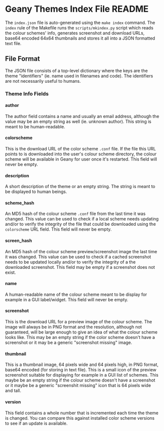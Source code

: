 Geany Themes Index File README
==============================

The `index.json` file is auto-generated using the `make index` command.
The `index` rule of the Makefile runs the `scripts/mkindex.py` script
which reads the colour schemes' info, generates screenshot and download
URLs, base64 encoded 64x64 thumbnails and stores it all into a JSON
formatted text file.

File Format
-----------

The JSON file consists of a top-level dictionary where the keys are
the theme "identifiers" (ie. name used in filenames and code). The
identifiers are not necessarily useful to humans.

### Theme Info Fields

#### author

The author field contains a name and usually an email address, although
the value may be an empty string as well (ie. unknown author). This
string is meant to be human-readable.

#### colorscheme

This is the download URL of the color scheme `.conf` file. If the file
this URL points to is downloaded into the user's colour scheme directory,
the colour scheme will be available in Geany for user once it's restarted.
This field will never be empty.

#### description

A short description of the theme or an empty string. The string is meant
to be displayed to human beings.

#### scheme_hash

An MD5 hash of the colour scheme `.conf` file from the last time it was
changed. This value can be used to check if a local scheme needs updating
and/or to verify the integrity of the file that could be downloaded using
the `colorscheme` URL field. This field will never be empty.

#### screen_hash

An MD5 hash of the colour scheme preview/screenshot image the last time
it was changed. This value can be used to check if a cached screenshot
needs to be updated locally and/or to verify the integrity of a the
downloaded screenshot. This field may be empty if a screenshot does
not exist.

#### name

A human-readable name of the colour scheme meant to be display for example
in a GUI label/widget. This field will never be empty.

#### screenshot

This is the download URL for a preview image of the colour scheme. The
image will always be in PNG format and the resolution, although not
guaranteed, will be large enough to give an idea of what the colour
scheme looks like. This may be an empty string if the color scheme
doesn't have a screenshot or it may be a generic "screenshot missing"
image.

#### thumbnail

This is a thumbnail image, 64 pixels wide and 64 pixels high, in PNG
format, base64 encoded (for storing in text file). This is a small icon
of the preview screenshot suitable for displaying for example in a GUI
list of schemes. This maybe be an empty string if the colour scheme
doesn't have a screenshot or it maybe be a generic "screenshit missing"
icon that is 64 pixels wide and tall.

#### version

This field contains a whole number that is incremented each time the
theme is changed. You can compare this against installed color scheme
versions to see if an update is available.
